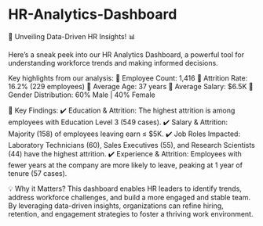 # HR-Analytics-Dashboard

🚀 Unveiling Data-Driven HR Insights! 📊

Here’s a sneak peek into our HR Analytics Dashboard, a powerful tool for understanding workforce trends and making informed decisions.

Key highlights from our analysis: 
🔹 Employee Count: 1,416 
🔹 Attrition Rate: 16.2% (229 employees)
🔹 Average Age: 37 years
🔹 Average Salary: $6.5K
🔹 Gender Distribution: 60% Male | 40% Female

📌 Key Findings:
✔️ Education & Attrition: The highest attrition is among employees with Education Level 3 (549 cases).
✔️ Salary & Attrition: Majority (158) of employees leaving earn ≤ $5K.
✔️ Job Roles Impacted: Laboratory Technicians (60), Sales Executives (55), and Research Scientists (44) have the highest attrition.
✔️ Experience & Attrition: Employees with fewer years at the company are more likely to leave, peaking at 1 year of tenure (57 cases).

💡 Why it Matters? This dashboard enables HR leaders to identify trends, address workforce challenges, and build a more engaged and stable team. By leveraging data-driven insights, organizations can refine hiring, retention, and engagement strategies to foster a thriving work environment.
